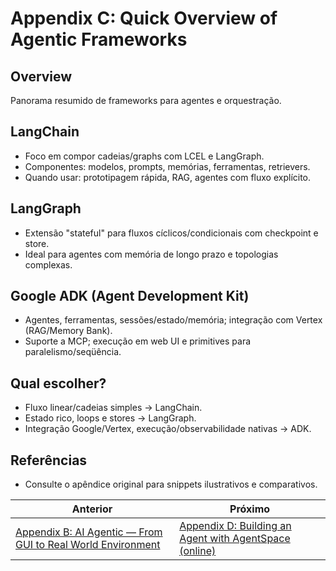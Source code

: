 # Appendix C: Quick Overview of Agentic Frameworks

## Overview

Panorama resumido de frameworks para agentes e orquestração.

## LangChain

- Foco em compor cadeias/graphs com LCEL e LangGraph.
- Componentes: modelos, prompts, memórias, ferramentas, retrievers.
- Quando usar: prototipagem rápida, RAG, agentes com fluxo explícito.

## LangGraph

- Extensão "stateful" para fluxos cíclicos/condicionais com checkpoint e store.
- Ideal para agentes com memória de longo prazo e topologias complexas.

## Google ADK (Agent Development Kit)

- Agentes, ferramentas, sessões/estado/memória; integração com Vertex (RAG/Memory Bank).
- Suporte a MCP; execução em web UI e primitives para paralelismo/seqüência.

## Qual escolher?

- Fluxo linear/cadeias simples → LangChain.
- Estado rico, loops e stores → LangGraph.
- Integração Google/Vertex, execução/observabilidade nativas → ADK.

## Referências

- Consulte o apêndice original para snippets ilustrativos e comparativos.

<!-- nav-prev-next -->
| Anterior | Próximo |
| --- | --- |
| [Appendix B: AI Agentic — From GUI to Real World Environment](appendix-b-ai-agentic-from-gui-to-real-world.md) | [Appendix D: Building an Agent with AgentSpace (online)](appendix-d-building-agent-with-agentspace.md) |
